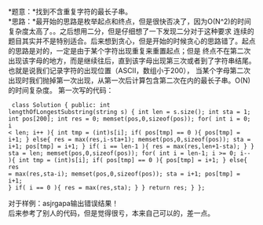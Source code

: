 *题意：*找到不含重复字符的最长子串。  
*思路：*最开始的思路是枚举起点和终点，但是很快否决了，因为O(N^2)的时间复杂度太高了。。之后想用二分，但是仔细想了一下发现二分对于这种要求
连续的题目其实并不是特别适合。后来想到贪心，但是开始的时候贪心的思路错了。起点的思路是对的，一定是由于某个字符出现重复来重置起点；但是
终点不在第二次出现该字母的地方，而是继续往后，直到该字母出现第三次或者到了字符串结尾。也就是说我们记录字符的出现位置（ASCII，数组小于200），
当某个字母第二次出现时我们抛掉第一次出现，从第一次后计算包含第二次在内的最长子串。O(N)的时间复杂度。
第一次写的代码：<pre><code>
class Solution {
public:
    int lengthOfLongestSubstring(string s) {
        int len = s.size();
        int sta = 1;
        int pos[200];
        int res = 0;
        memset(pos,0,sizeof(pos));
        for( int i = 0; i < len; i++ ){
            int tmp = (int)s[i];
            if( pos[tmp] == 0 ){
                pos[tmp] = i+1;
            }
            else{
                res = max(res,i-sta+1);
                memset(pos,0,sizeof(pos));
                sta = i+1;
                pos[tmp] = i+1;
            }
            if( i == len-1 ){
                res = max(res,len+1-sta);
            }
        }
        sta = len;
        memset(pos,0,sizeof(pos));
        for( int i = len-1; i >= 0; i-- ){
            int tmp = (int)s[i];
            if( pos[tmp] == 0 ){
                pos[tmp] = i+1;
            }
            else{
                res = max(res,sta-i);
                memset(pos,0,sizeof(pos));
                sta = i+1;
                pos[tmp] = i+1;
            }
            if( i == 0 ){
                res = max(res,sta);
            }
        }
        return res;
    }
};
</code></pre>
对于样例：asjrgapa输出错误结果！  
后来参考了别人的代码，但是觉得很亏，本来自己可以的，差一点。
